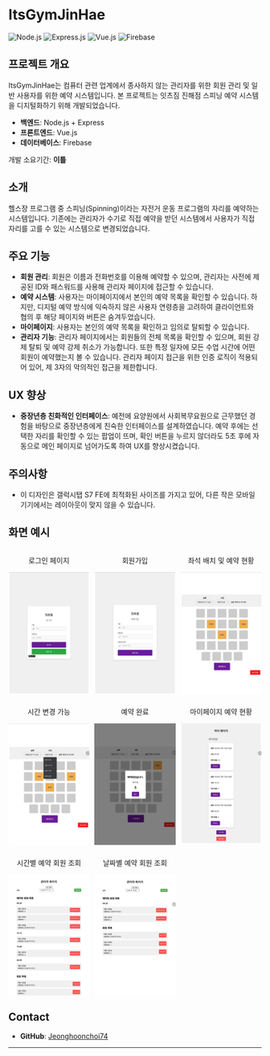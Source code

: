 # ItsGymJinHae

![Node.js](https://img.shields.io/badge/Node.js-43853D?style=for-the-badge&logo=node.js&logoColor=white)
![Express.js](https://img.shields.io/badge/Express.js-000000?style=for-the-badge&logo=express&logoColor=white)
![Vue.js](https://img.shields.io/badge/Vue.js-4FC08D?style=for-the-badge&logo=vue.js&logoColor=white)
![Firebase](https://img.shields.io/badge/Firebase-FFCA28?style=for-the-badge&logo=firebase&logoColor=black)

## 프로젝트 개요
ItsGymJinHae는 컴퓨터 관련 업계에서 종사하지 않는 관리자를 위한 회원 관리 및 일반 사용자를 위한 예약 시스템입니다. 본 프로젝트는 잇츠짐 진해점 스피닝 예약 시스템을 디지털화하기 위해 개발되었습니다.

- **백엔드**: Node.js + Express
- **프론트엔드**: Vue.js
- **데이터베이스**: Firebase

개발 소요기간: **이틀**

## 소개
헬스장 프로그램 중 스피닝(Spinning)이라는 자전거 운동 프로그램의 자리를 예약하는 시스템입니다. 기존에는 관리자가 수기로 직접 예약을 받던 시스템에서 사용자가 직접 자리를 고를 수 있는 시스템으로 변경되었습니다.

## 주요 기능
- **회원 관리**: 회원은 이름과 전화번호를 이용해 예약할 수 있으며, 관리자는 사전에 제공된 ID와 패스워드를 사용해 관리자 페이지에 접근할 수 있습니다.
- **예약 시스템**: 사용자는 마이페이지에서 본인의 예약 목록을 확인할 수 있습니다. 하지만, 디지털 예약 방식에 익숙하지 않은 사용자 연령층을 고려하여 클라이언트와 협의 후 해당 페이지와 버튼은 숨겨두었습니다.
- **마이페이지**: 사용자는 본인의 예약 목록을 확인하고 임의로 탈퇴할 수 있습니다.
- **관리자 기능**: 관리자 페이지에서는 회원들의 전체 목록을 확인할 수 있으며, 회원 강제 탈퇴 및 예약 강제 취소가 가능합니다. 또한 특정 일자에 모든 수업 시간에 어떤 회원이 예약했는지 볼 수 있습니다. 관리자 페이지 접근을 위한 인증 로직이 적용되어 있어, 제 3자의 악의적인 접근을 제한합니다.

## UX 향상
- **중장년층 친화적인 인터페이스**: 예전에 요양원에서 사회복무요원으로 근무했던 경험을 바탕으로 중장년층에게 친숙한 인터페이스를 설계하였습니다. 예약 후에는 선택한 자리를 확인할 수 있는 팝업이 뜨며, 확인 버튼을 누르지 않더라도 5초 후에 자동으로 메인 페이지로 넘어가도록 하여 UX를 향상시켰습니다.

## 주의사항
- 이 디자인은 갤럭시탭 S7 FE에 최적화된 사이즈를 가지고 있어, 다른 작은 모바일 기기에서는 레이아웃이 맞지 않을 수 있습니다.

## 화면 예시
<div style="display: grid; grid-template-columns: repeat(3, 1fr); gap: 10px;">
  <div style="display: flex; flex-direction: column; align-items: center;">
    <p style="text-align: center;">로그인 페이지</p>
    <img src="./image/로그인 페이지.jpg" alt="로그인 페이지" style="width: 100%;">
  </div>
  <div style="display: flex; flex-direction: column; align-items: center;">
    <p style="text-align: center;">회원가입</p>
    <img src="./image/회원가입.jpg" alt="회원가입" style="width: 100%;">
  </div>
  <div style="display: flex; flex-direction: column; align-items: center;">
    <p style="text-align: center;">좌석 배치 및 예약 현황</p>
    <img src="./image/좌석 배치 및 예약 현황.jpg" alt="좌석 배치 및 예약 현황" style="width: 100%;">
  </div>
  <div style="display: flex; flex-direction: column; align-items: center;">
    <p style="text-align: center;">시간 변경 가능</p>
    <img src="./image/시간 변경 가능.jpg" alt="시간 변경 가능" style="width: 100%;">
  </div>
  <div style="display: flex; flex-direction: column; align-items: center;">
    <p style="text-align: center;">예약 완료</p>
    <img src="./image/예약 완료.jpg" alt="예약 완료" style="width: 100%;">
  </div>
  <div style="display: flex; flex-direction: column; align-items: center;">
    <p style="text-align: center;">마이페이지 예약 현황</p>
    <img src="./image/마이페이지 예약 현황.jpg" alt="마이페이지 예약 현황" style="width: 100%;">
  </div>
  <div style="display: flex; flex-direction: column; align-items: center;">
    <p style="text-align: center;">시간별 예약 회원 조회</p>
    <img src="./image/시간별 예약 회원 조회.jpg" alt="시간별 예약 회원 조회" style="width: 100%;">
  </div>
  <div style="display: flex; flex-direction: column; align-items: center;">
    <p style="text-align: center;">날짜별 예약 회원 조회</p>
    <img src="./image/날짜별 예약 회원 조회.jpg" alt="날짜별 예약 회원 조회" style="width: 100%;">
  </div>
</div>

## Contact
- **GitHub**: [Jeonghoonchoi74](https://github.com/Jeonghoonchoi74)

---
